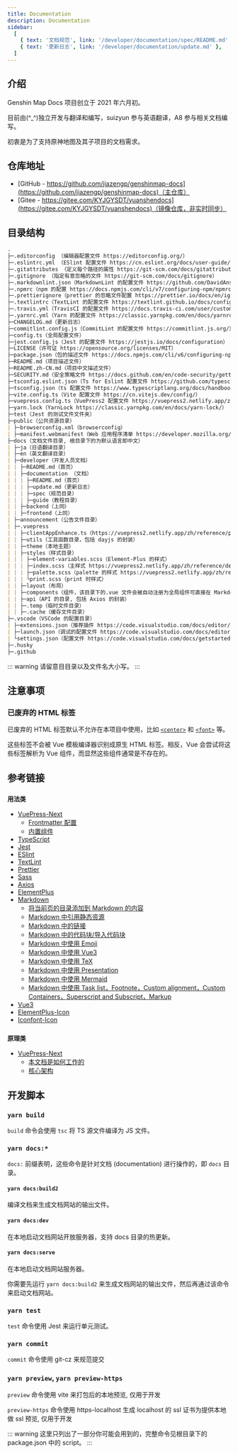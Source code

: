 ```yaml
---
title: Documentation
description: Documentation
sidebar:
  [
    { text: '文档规范', link: '/developer/documentation/spec/README.md' },
    { text: '更新日志', link: '/developer/documentation/update.md' },
  ]
---
```


## 介绍

Genshin Map Docs 项目创立于 2021 年六月初。

目前由(\^\_\^)独立开发与翻译和编写，suizyun 参与英语翻译，A8 参与相关文档编写。

初衷是为了支持原神地图及其子项目的文档需求。

## 仓库地址

- [GitHub - https://github.com/jiazengp/genshinmap-docs](https://github.com/jiazengp/genshinmap-docs)（主仓库）
- [Gitee - https://gitee.com/KYJGYSDT/yuanshendocs](https://gitee.com/KYJGYSDT/yuanshendocs)（镜像仓库，非实时同步）

## 目录结构

```md
.
├─.editorconfig （编辑器配置文件 https://editorconfig.org/）
├─.eslintrc.yml （ESlint 配置文件 https://cn.eslint.org/docs/user-guide/configuring）
├─.gitattributes （定义每个路径的属性 https://git-scm.com/docs/gitattributes）
├─.gitignore （指定有意忽略的文件 https://git-scm.com/docs/gitignore）
├─.markdownlint.json（MarkdownLint 的配置文件 https://github.com/DavidAnson/markdownlint）
├─.npmrc（npm 的配置 https://docs.npmjs.com/cli/v7/configuring-npm/npmrc）
├─.prettierignore（prettier 的忽略文件配置 https://prettier.io/docs/en/ignore.html）
├─.textlintrc（TextLint 的配置文件 https://textlint.github.io/docs/configuring.html）
├─.travis.yml（TravisCI 的配置文件 https://docs.travis-ci.com/user/customizing-the-build）
├─.yarnrc.yml（Yarn 的配置文件 https://classic.yarnpkg.com/en/docs/yarnrc/）
├─CHANGELOG.md（更新日志）
├─commitlint.config.js（CommitLint 的配置文件 https://commitlint.js.org/）
├─config.ts（全局配置文件）
├─jest.config.js（Jest 的配置文件 https://jestjs.io/docs/configuration）
├─LICENSE（许可证 https://opensource.org/licenses/MIT）
├─package.json（包的描述文件 https://docs.npmjs.com/cli/v6/configuring-npm/package-json）
├─README.md（项目描述文件）
├─README.zh-CN.md（项目中文描述文件）
├─SECURITY.md（安全策略文件 https://docs.github.com/en/code-security/getting-started/adding-a-security-policy-to-your-repository）
├─tsconfig.eslint.json（Ts for Eslint 配置文件 https://github.com/typescript-eslint）
├─tsconfig.json（ts 配置文件 https://www.typescriptlang.org/docs/handbook/tsconfig-json.html）
├─vite.config.ts（Vite 配置文件 https://cn.vitejs.dev/config/）
├─vuepress.config.ts（VuePress2 配置文件 https://vuepress2.netlify.app/zh/reference/config.html）
├─yarn.lock（YarnLock https://classic.yarnpkg.com/en/docs/yarn-lock/）
├─test（Jest 的测试文件文件夹）
├─public（公共资源目录）
| ├─browserconfig.xml（browserconfig）
| ├─manifest.webmanifest（Web 应用程序清单 https://developer.mozilla.org/zh-CN/docs/Web/Manifest）
├─docs（文档文件目录, 根目录下的为默认语言即中文）
| ├─ja（日语翻译目录）
| ├─en（英文翻译目录）
| ├─developer（开发人员文档）
| | ├─README.md（首页）
| | ├─documentation （文档）
| | | ├─README.md（首页）
| | | ├─update.md（更新日志）
| | | ├─spec（规范目录）
| | | ├─guide（教程目录）
| | ├─backend（上同）
| | ├─frontend（上同）
| ├─announcement（公告文件目录）
| ├─.vuepress
| | ├─clientAppEnhance.ts（https://vuepress2.netlify.app/zh/reference/plugin-api.html#clientappenhancefiles）
| | ├─utils（工具函数目录，包括 dayjs 的封装）
| | ├─theme（本地主题）
| | ├─styles（样式目录）
| | | ├─element-variables.scss（Element-Plus 的样式）
| | | ├─index.scss（主样式 https://vuepress2.netlify.app/zh/reference/default-theme/styles.html#style-%E6%96%87%E4%BB%B6）
| | | ├─palette.scss（palette 的样式 https://vuepress2.netlify.app/zh/reference/default-theme/styles.html#palette-%E6%96%87%E4%BB%B6）
| | | └print.scss（print 时样式）
| | ├─layout（布局）
| | ├─components（组件，该目录下的.vue 文件会被自动注册为全局组件可直接在 Markdown 中使用）
| | ├─api（API 的目录, 包括 Axios 的封装）
| | ├─.temp（临时文件目录）
| | ├─.cache（缓存文件目录）
├─.vscode（VSCode 的配置目录）
| ├─extensions.json（推荐插件 https://code.visualstudio.com/docs/editor/extension-marketplace）
| ├─launch.json（调试的配置文件 https://code.visualstudio.com/docs/editor/debugging）
| └settings.json（配置文件 https://code.visualstudio.com/docs/getstarted/settings）
├─.husky
├─.github
```

::: warning
请留意目目录以及文件名大小写。
:::

## 注意事项

### 已废弃的 HTML 标签

已废弃的 HTML 标签默认不允许在本项目中使用，比如 [`<center>`](https://developer.mozilla.org/en-US/docs/Web/HTML/Element/center) 和 [`<font>`](https://developer.mozilla.org/en-US/docs/Web/HTML/Element/font) 等。

这些标签不会被 Vue 模板编译器识别成原生 HTML 标签。相反，Vue 会尝试将这些标签解析为 Vue 组件，而显然这些组件通常是不存在的。

## 参考链接

### `用法类`

- [VuePress-Next](https://vuepress2.netlify.app/zh/)
  - [Frontmatter 配置](https://vuepress2.netlify.app/zh/reference/default-theme/frontmatter.html)
  - [内置组件](https://vuepress2.netlify.app/zh/reference/components.html#clientonly)
- [TypeScript](https://www.typescriptlang.org/zh/)
- [Jest](https://jestjs.io/zh-Hans/)
- [ESlint](https://eslint.org/)
- [TextLint](https://textlint.github.io/)
- [Prettier](https://prettier.io/docs/en/)
- [Sass](https://sass-lang.com/)
- [Axios](https://axios-http.com/)
- [ElementPlus](https://element-plus.org/#/zh-CN/)
- [Markdown](https://zh.wikipedia.org/wiki/Markdown)
  - [将当前页的目录添加到 Markdown 的内容](https://vuepress2.netlify.app/zh/guide/markdown.html#%E7%9B%AE%E5%BD%95)
  - [Markdown 中引用静态资源](https://vuepress2.netlify.app/zh/guide/assets.html#%E9%9D%99%E6%80%81%E8%B5%84%E6%BA%90)
  - [Markdown 中的链接](https://vuepress2.netlify.app/zh/guide/markdown.html#%E9%93%BE%E6%8E%A5)
  - [Markdown 中的代码块/导入代码块](https://vuepress2.netlify.app/zh/guide/markdown.html#%E4%BB%A3%E7%A0%81%E5%9D%97)
  - [Markdown 中使用 Emoji](https://vuepress2.netlify.app/zh/guide/markdown.html#emoji)
  - [Markdown 中使用 Vue3](https://vuepress2.netlify.app/zh/guide/markdown.html#%E5%9C%A8-markdown-%E4%B8%AD%E4%BD%BF%E7%94%A8-vue)
  - [Markdown 中使用 TeX](./guide/tex.md)
  - [Markdown 中使用 Presentation](./guide/presentation.md)
  - [Markdown 中使用 Mermaid](./guide/mermaid.md)
  - [Markdown 中使用 Task list，Footnote，Custom alignment，Custom Containers，Superscript and Subscript，Markup](./guide/other.md)
- [Vue3](https://v3.cn.vuejs.org/guide/introduction.html)
- [ElementPlus-Icon](https://element-plus.org/#/zh-CN/component/icon)
- [Iconfont-Icon](https://yuanshen.site/docs/20210619/demo_index.html)

### `原理类`

- [VuePress-Next](https://vuepress2.netlify.app/zh/)
  - [本文档是如何工作的](https://vuepress2.netlify.app/zh/guide#它是如何工作的)
  - [核心架构](https://vuepress2.netlify.app/zh/advanced/architecture.html)

## 开发脚本

### `yarn build`

`build` 命令会使用 `tsc` 将 TS 源文件编译为 JS 文件。

### `yarn docs:*`

`docs:` 前缀表明，这些命令是针对文档 (documentation) 进行操作的，即 `docs` 目录。

#### `yarn docs:build2`

编译文档来生成文档网站的输出文件。

#### `yarn docs:dev`

在本地启动文档网站开放服务器，支持 docs 目录的热更新。

#### `yarn docs:serve`

在本地启动文档网站服务器。

你需要先运行 `yarn docs:build2` 来生成文档网站的输出文件，然后再通过该命令来启动文档网站。

### `yarn test`

`test` 命令使用 Jest 来运行单元测试。

### `yarn commit`

`commit` 命令使用 git-cz 来规范提交

### `yarn preview`, `yarn preview-https`

`preview` 命令使用 vite 来打包后的本地预览, 仅用于开发

`preview-https` 命令使用 https-localhost 生成 localhost 的 ssl 证书为提供本地做 ssl 预览, 仅用于开发

::: warning
这里只列出了一部分你可能会用到的，完整命令见根目录下的 package.json 中的 script。
:::
